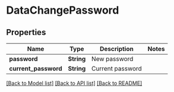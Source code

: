 # DataChangePassword

## Properties

Name | Type | Description | Notes
------------ | ------------- | ------------- | -------------
**password** | **String** | New password | 
**current_password** | **String** | Current password | 

[[Back to Model list]](../README.md#documentation-for-models) [[Back to API list]](../README.md#documentation-for-api-endpoints) [[Back to README]](../README.md)


